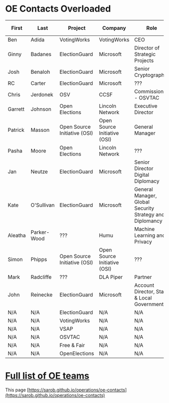 # OE Contacts Overloaded

First | Last       |   Project    |   Company    | Role      | email        | ML archive
----- | ---------- | ------------ | ------------ | --------- | ------------ | -----------
Ben   | Adida      | VotingWorks   | VotingWorks  | CEO       | ben@adida.net | N/A
Ginny | Badanes    | ElectionGuard | Microsoft  | Director of Strategic Projects | ginnyb@microsoft.com | N/A
Josh  | Benaloh    | ElectionGuard | Microsoft  | Senior Cryptographer | benaloh@microsoft.com | N/A
RC  | Carter | ElectionGuard | Microsoft  | ??? | rocarter@microsoft.com | N/A
Chris  | Jerdonek | OSV | CCSF | Commissioner - OSVTAC | chris.jerdonek@sfgov.org | N/A
Garrett  | Johnson | Open Elections | Lincoln Network | Executive Director | garrett@joinlincoln.org | N/A
Patrick  | Masson | Open Source Initiative (OSI) | Open Source Initiative (OSI) | General Manager | masson@opensource.org | N/A
Pasha  | Moore | Open Elections | Lincoln Network | ??? | pasha@joinlincoln.org | N/A
Jan  | Neutze | ElectionGuard | Microsoft | Senior Director Digital Diplomacy | jan.neutze@microsoft.com | N/A
Kate  | O'Sullivan | ElectionGuard | Microsoft | General Manager, Global Security Strategy and Diplomancy | kateos@microsoft.com | N/A
Aleatha | Parker-Wood | ??? | Humu | Machine Learning and Privacy | aleatha@humu.com | N/A
Simon  | Phipps | Open Source Initiative (OSI) | Open Source Initiative (OSI) | ??? | simon@webmink.com | N/A
Mark  | Radcliffe | ??? | DLA Piper | Partner | mark.radcliffe@dlapiper.com | 
John | Reinecke | ElectionGuard | Microsoft | Account Director, State & Local Government | john.reinecke@microsoft.com | N/A
N/A | N/A | ElectionGuard | N/A | N/A | ??? | ???
N/A | N/A | VotingWorks | N/A | N/A | ??? | ??? 
N/A | N/A | VSAP | N/A | N/A | ??? | ???
N/A | N/A | OSVTAC  | N/A | N/A | ??? | ??? 
N/A | N/A | Free & Fair | N/A  | N/A | ??? | ???
N/A | N/A | OpenElections  | N/A | N/A | ??? | ??? 

<div class="datatable-end"></div>

# [Full list of OE teams](https://sarob.github.io/operations/oe-community#projects-overloaded)

This page [https://sarob.github.io/operations/oe-contacts](https://sarob.github.io/operations/oe-contacts)

